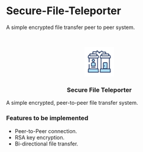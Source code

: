 # Secure-File-Teleporter
A simple encrypted file transfer peer to peer system.

<br />
<p align="center">
  <a href="https://github.com/OfficialScragg/Secure-File-Transfer">
    <img src="assets/logo.png" alt="Logo" width="80" height="80">
  </a>
  <h3 align="center">Secure File Teleporter</h3>
</p>

A simple encrypted, peer-to-peer file transfer system.

### Features to be implemented
   - Peer-to-Peer connection.
   - RSA key encryption.
   - Bi-directional file transfer.
